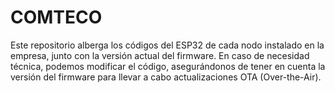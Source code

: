 # COMTECO
Este repositorio alberga los códigos del ESP32 de cada nodo instalado en la empresa, junto con la versión actual del firmware. En caso de necesidad técnica, podemos modificar el código, asegurándonos de tener en cuenta la versión del firmware para llevar a cabo actualizaciones OTA (Over-the-Air).
